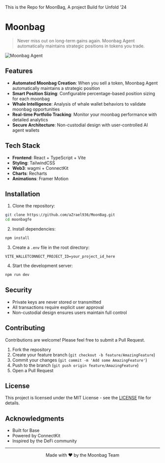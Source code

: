 This is the Repo for MoonBag, A project Build for Unfold '24

# Moonbag

> Never miss out on long-term gains again. Moonbag Agent automatically maintains strategic positions in tokens you trade.

![Moonbag Agent](https://images.unsplash.com/photo-1639762681485-074b7f938ba0?auto=format&fit=crop&q=80&w=2232&h=400)

## Features

- **Automated Moonbag Creation**: When you sell a token, Moonbag Agent automatically maintains a strategic position
- **Smart Position Sizing**: Configurable percentage-based position sizing for each moonbag
- **Whale Intelligence**: Analysis of whale wallet behaviors to validate moonbag opportunities
- **Real-time Portfolio Tracking**: Monitor your moonbag performance with detailed analytics
- **Secure Architecture**: Non-custodial design with user-controlled AI agent wallets

## Tech Stack

- **Frontend**: React + TypeScript + Vite
- **Styling**: TailwindCSS
- **Web3**: wagmi + ConnectKit
- **Charts**: Recharts
- **Animations**: Framer Motion

## Installation

1. Clone the repository:

```bash
git clone https://github.com/aZrael936/MoonBag.git
cd moonbagfe
```

2. Install dependencies:

```bash
npm install
```

3. Create a `.env` file in the root directory:

```env
VITE_WALLETCONNECT_PROJECT_ID=your_project_id_here
```

4. Start the development server:

```bash
npm run dev
```

## Security

- Private keys are never stored or transmitted
- All transactions require explicit user approval
- Non-custodial design ensures users maintain full control

## Contributing

Contributions are welcome! Please feel free to submit a Pull Request.

1. Fork the repository
2. Create your feature branch (`git checkout -b feature/AmazingFeature`)
3. Commit your changes (`git commit -m 'Add some AmazingFeature'`)
4. Push to the branch (`git push origin feature/AmazingFeature`)
5. Open a Pull Request

## License

This project is licensed under the MIT License - see the [LICENSE](LICENSE) file for details.

## Acknowledgments

- Built for Base
- Powered by ConnectKit
- Inspired by the DeFi community

---

<p align="center">Made with ❤️ by the Moonbag Team</p>
